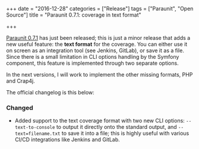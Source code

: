 +++
date = "2016-12-28"
categories = ["Release"]
tags = ["Paraunit", "Open Source"]
title = "Paraunit 0.7.1: coverage in text format"

+++

[Paraunit 0.7.1](https://github.com/facile-it/paraunit/releases/tag/0.7.1) has just been released; this is just a minor release that adds a new useful feature: the **text format** for the coverage. You can either use it on screen as an integration tool (see Jenkins, GitLab), or save it as a file. Since there is a small limitation in CLI options handling by the Symfony component, this feature is implemented through two separate options.
<!--more-->

In the next versions, I will work to implement the other missing formats, PHP and Crap4j.

The official changelog is this below:

### Changed

* Added support to the text coverage format with two new CLI options: `--text-to-console` to output it directly onto the standard output, and `--text=filename.txt` to save it into a file; this is highly useful with various CI/CD integrations like Jenkins and GitLab.  

